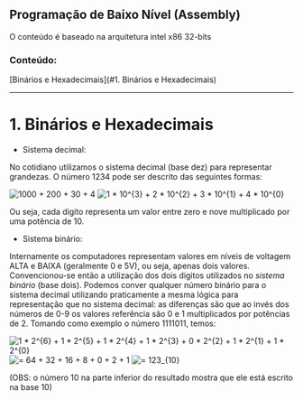 <link rel="stylesheet" href="./css/style.css">

## Programação de Baixo Nível (Assembly)

O conteúdo é baseado na arquitetura intel x86 32-bits

### Conteúdo:

[Binários e Hexadecimais](#1. Binários e Hexadecimais)




---

# 1. Binários e Hexadecimais

* Sistema decimal:

No cotidiano utilizamos o sistema decimal (base dez) para representar grandezas. O número 1234 pode ser descrito das seguintes formas:

<img class="center" src="https://latex.codecogs.com/gif.latex?1000&space;&plus;&space;200&space;&plus;&space;30&space;&plus;&space;4" title="1000 + 200 + 30 + 4" />
<img class="center" src="https://latex.codecogs.com/gif.latex?1&space;*&space;10^{3}&space;&plus;&space;2&space;*&space;10^{2}&space;&plus;&space;3&space;*&space;10^{1}&space;&plus;&space;4&space;*&space;10^{0}" title="1 * 10^{3} + 2 * 10^{2} + 3 * 10^{1} + 4 * 10^{0}" />

Ou seja, cada digito representa um valor entre zero e nove multiplicado por uma potência de 10.

* Sistema binário:

Internamente os computadores representam valores em níveis de voltagem ALTA e BAIXA (geralmente 0 e 5V), ou seja, apenas dois valores. Convencionou-se então a utilização dos dois digitos utilizados no _sistema binário_ (base dois). Podemos conver qualquer número binário para o sistema decimal utilizando praticamente a mesma lógica para representação que no sistema decimal: as diferenças são que ao invés dos números de 0-9 os valores referência são 0 e 1 multiplicados por potências de 2.
Tomando como exemplo o número 1111011, temos:

<img class="center" src="https://latex.codecogs.com/gif.latex?1&space;*&space;2^{6}&space;&plus;&space;1&space;*&space;2^{5}&space;&plus;&space;1&space;*&space;2^{4}&space;&plus;&space;1&space;*&space;2^{3}&space;&plus;&space;0&space;*&space;2^{2}&space;&plus;&space;1&space;*&space;2^{1}&space;&plus;&space;1&space;*&space;2^{0}" title="1 * 2^{6} + 1 * 2^{5} + 1 * 2^{4} + 1 * 2^{3} + 0 * 2^{2} + 1 * 2^{1} + 1 * 2^{0}" />
<img class="center" src="https://latex.codecogs.com/gif.latex?=&space;64&space;&plus;&space;32&space;&plus;&space;16&space;&plus;&space;8&space;&plus;&space;0&space;&plus;&space;2&space;&plus;&space;1" title="= 64 + 32 + 16 + 8 + 0 + 2 + 1" />
<img class="center" src="https://latex.codecogs.com/gif.latex?=&space;123_{10}" title="= 123_{10}" />

(OBS: o número 10 na parte inferior do resultado mostra que ele está escrito na base 10)